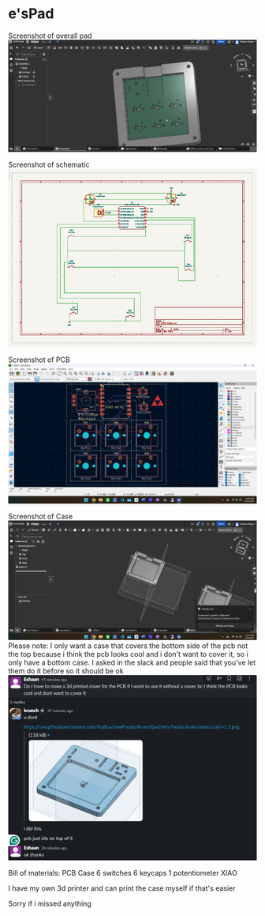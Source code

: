 # e'sPad

Screenshot of overall pad
![1750696413647](image/README/1750696413647.png)

Screenshot of schematic
![1750696481759](image/README/1750696481759.png)

Screenshot of PCB
![1750696501634](image/README/1750696501634.png)

Screenshot of Case
![1750696556627](image/README/1750696556627.png)
Please note: I only want a case that covers the bottom side of the pcb not the top because i think the pcb looks cool and i don't want to cover it, so i only have a bottom case. I asked in the slack and people said that you've let them do it before so it should be ok
![1750696652983](image/README/1750696652983.png)

Bill of materials:
PCB
Case
6 switches
6 keycaps
1 potentiometer
XIAO

I have my own 3d printer and can print the case myself if that's easier

Sorry if i missed anything
